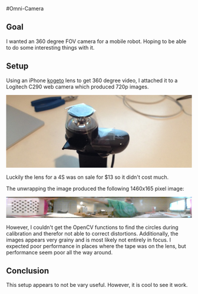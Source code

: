 #Omni-Camera

## Goal

I wanted an 360 degree FOV camera for a mobile robot. Hoping to be able to do some interesting things with it.

## Setup

Using an iPhone [kogeto](kogeto.com/dot.html) lens to get 360 degree video, I attached it to a Logitech C290 web camera which produced 720p images.

![image](./readme-imgs/setup.jpg) 

Luckily the lens for a 4S was on sale for $13 so it didn't cost much. 

The unwrapping the image produced the following 1460x165 pixel image:

![image](./readme-imgs/cal.png)

However, I couldn't get the OpenCV functions to find the circles during calibration and therefor not able to correct distortions. Additionally, the images appears very grainy and is most likely not entirely in focus. I expected poor performance in places where the tape was on the lens, but performance seem poor all the way around.

## Conclusion

This setup appears to not be vary useful. However, it is cool to see it work. 


